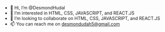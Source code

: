 - 👋 Hi, I’m @DesmondHudal
- 👀 I’m interested in HTML, CSS, JAVASCRIPT, and REACT.JS
- 💞️ I’m looking to collaborate on HTML, CSS, JAVASCRIPT, and REACT.JS
- 📫 You can reach me on desmondudah5@gmail.com

<!---
DesmondHudal/DesmondHudal is a ✨ special ✨ repository because its `README.md` (this file) appears on your GitHub profile.
You can click the Preview link to take a look at your changes.
--->

